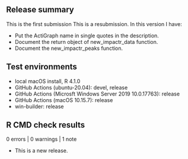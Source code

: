 ## Release summary

This is the first submission
This is a resubmission. In this version I have:
* Put the ActiGraph name in single quotes in the description.
* Document the return object of new_impactr_data function.
* Document the new_impactr_peaks function.

## Test environments

* local macOS install, R 4.1.0
* GitHub Actions (ubuntu-20.04): devel, release
* GitHub Actions (Microsft Windows Server 2019 10.0.17763): release
* GitHub Actions (macOS 10.15.7): release
* win-builder: release

## R CMD check results

0 errors | 0 warnings | 1 note

* This is a new release.
